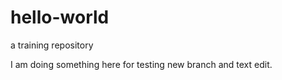 # hello-world
a training repository

I am doing something here for testing new branch and text edit.
